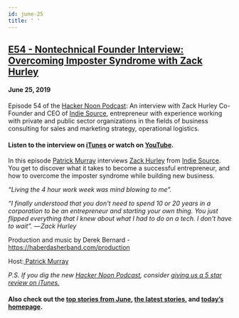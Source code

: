 ```yaml
---
id: june-25
title: ' '
---
```


<h2><a href="https://podcast.hackernoon.com/e/e54-zack-hurley/">E54 - Nontechnical Founder Interview: Overcoming Imposter Syndrome with Zack Hurley</a></h2>
<h4>June 25, 2019</h4>

<p>Episode 54 of the <a href="https://podcast.hackernoon.com/">Hacker Noon Podcast</a>: An interview with Zack Hurley Co-Founder and CEO of <a href="https://indiesource.com/">Indie Source</a>, entrepreneur with experience working with private and public sector organizations in the fields of business consulting for sales and marketing strategy, operational logistics. </p>


<h4><strong>Listen to the interview on <a href="https://itunes.apple.com/us/podcast/product-iteration-with-hacker-noon-interim-cto-dane-lyons/id1436233955?i=1000421970409&mt=2">iTunes</a> or watch on <a href="https://youtu.be/WVmOhq3pSY8">YouTube</a>.</strong></h4>

<p>
In this episode <a href="https://hackernoon.com/@pmm621">Patrick Murray</a> interviews <a href="https://www.linkedin.com/in/zacharyhurley/">Zack Hurley</a> from <a href="https://indiesource.com/">Indie Source</a>. You get to discover what it takes to become a successful entrepreneur, and how to overcome the imposter syndrome while building new business.
</p>
<em>“Living the 4 hour work week was mind blowing to me”. </em>
<p>
<em>“I finally understood that you don't need to spend 10 or 20 years in a corporation to be an entrepreneur and starting your own thing. You just flipped everything that I knew about what I had to do on a tech. I don't have to wait”. —<strong> </strong>Zack Hurley</em>
</p>
Production and music by Derek Bernard - <a href="https://haberdasherband.com/production">https://haberdasherband.com/production</a>
<p>
Host:<a href="https://www.linkedin.com/in/patrickmichaelmurray/"> Patrick Murray </a>
</p>
<em>P.S. If you dig the new <a href="https://podcast.hackernoon.com/">Hacker Noon Podcast</a>, consider <a href="https://itunes.apple.com/us/podcast/the-hacker-noon-podcast/id1436233955?mt=2">giving us a 5 star review on iTunes.</a></em>
<h4>Also check out the <a href="https://hackernoon.com/archive/2019/06">top stories from June</a>,<strong> </strong><a href="https://hackernoon.com/latest-tech-stories/home">the latest stories</a>, and <a href="http://hackernoon.com/">today’s homepage</a>.</h4>